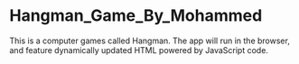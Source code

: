 # Hangman_Game_By_Mohammed
This is a computer games called Hangman. The app will run in the browser, and feature dynamically updated HTML powered by JavaScript code.
